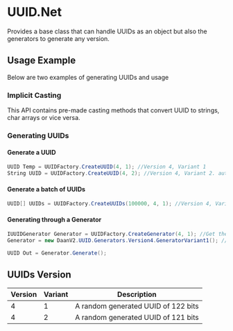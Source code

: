# UUID.Net

Provides a base class that can handle UUIDs as an object but also the generators to generate any version.

## Usage Example

Below are two examples of generating UUIDs and usage

### Implicit Casting

This API contains pre-made casting methods that convert UUID to strings, char arrays or vice versa.

### Generating UUIDs

#### Generate a UUID

```csharp
UUID Temp = UUIDFactory.CreateUUID(4, 1); //Version 4, Variant 1
String UUID = UUIDFactory.CreateUUID(4, 2); //Version 4, Variant 2. auto cast to string
```

#### Generate a batch of UUIDs

```csharp
UUID[] UUIDs = UUIDFactory.CreateUUIDs(100000, 4, 1); //Version 4, Variant 1
```

#### Generating through a Generator

```csharp
IUUIDGenerator Generator = UUIDFactory.CreateGenerator(4, 1); //Get the version 4, variant 1 generator
Generator = new DaanV2.UUID.Generators.Version4.GeneratorVariant1(); //Get the version 4, variant 1 generator

UUID Out = Generator.Generate();
```

## UUIDs Version

|Version    |Variant    |Description    |
|-----------|-----------|---------------|
|4  |1  |A random generated UUID of 122 bits    |
|4  |2  |A random generated UUID of 121 bits    |

